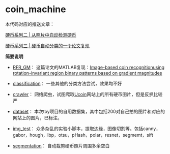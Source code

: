 # coin_machine

本代码对应的推送文章：  
  
[硬币系列二 | 从照片中自动检测硬币](https://mp.weixin.qq.com/s?__biz=MzUzNzI4OTAzMQ==&mid=2247484922&idx=1&sn=44c70b760c03d457569721ff2bcd44b3&chksm=fae80dd2cd9f84c42677274e21b8b4a867536bcc3f03196533ca47b38f27cc71538227e08420&token=1953735492&lang=zh_CN#rd)

[硬币系列三 | 硬币自动分类的一个论文复现](https://mp.weixin.qq.com/s?__biz=MzUzNzI4OTAzMQ==&mid=2247484951&idx=1&sn=166db63fc357fe03b9c33c5661ddbb67&chksm=fae80e3fcd9f8729b07f9919d3492f618eb570ec7eea5d8c4798b7c8c9ccf8c7e80205e3e121&token=1953735492&lang=zh_CN#rd)


**简要说明**  
  
* [RFR_GM](https://github.com/divertingPan/coin_machine/tree/master/RFR_GM)：
这篇论文的MATLAB复现：[Image-based coin recognitionusing rotation-invariant region binary patterns based on gradient magnitudes](https://www.sciencedirect.com/science/article/pii/S1047320315001546)

* [classification](https://github.com/divertingPan/coin_machine/tree/master/classification)：
一些其他的分类方法尝试，效果均不好

* [crawler](https://github.com/divertingPan/coin_machine/tree/master/crawler)：
网络爬虫，试图爬取[Ucoin](https://zh-cn.ucoin.net/catalog)网站上的所有硬币图片，但是反扒比较严

* [dataset](https://github.com/divertingPan/coin_machine/tree/master/dataset)：
本次toy项目的自用数据集，其中包括200对自己拍的图片和对应的网站上的图片，已标注。

* [img_test](https://github.com/divertingPan/coin_machine/tree/master/img_test)：
众多杂乱的实验小脚本，提取边缘，图像切割等。包括canny，gabor，hough，lbp，otsu，pHash，polar，resnet，segmemt，sift

* [segmentation](https://github.com/divertingPan/coin_machine/tree/master/segmentation)：
自动裁剪硬币照片周围多余空白
